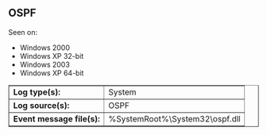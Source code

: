 ## OSPF

Seen on:
* Windows 2000
* Windows XP 32-bit
* Windows 2003
* Windows XP 64-bit

<table border="1" class="docutils">
  <tbody>
    <tr>
      <td><b>Log type(s):</b></td>
      <td>System</td>
    </tr>
    <tr>
      <td><b>Log source(s):</b></td>
      <td>OSPF</td>
    </tr>
    <tr>
      <td><b>Event message file(s):</b></td>
      <td>%SystemRoot%\System32\ospf.dll</td>
    </tr>
  </tbody>
</table>

&nbsp;

